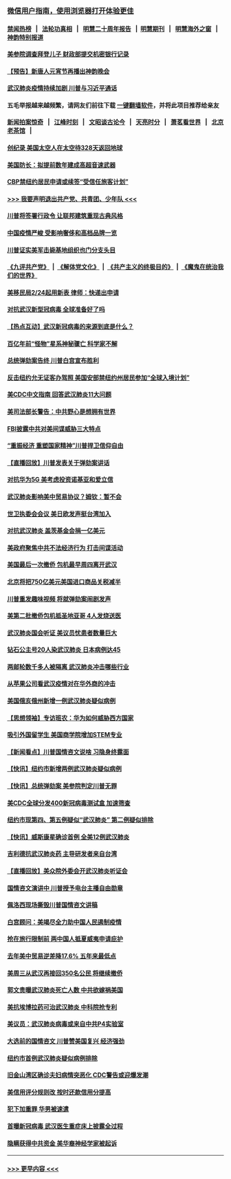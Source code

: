 ### [微信用户指南，使用浏览器打开体验更佳](https://github.com/gfw-breaker/banned-news1/blob/master/indexes/wechat-guide.md?t=0)
#### [禁闻热榜](热点新闻.md?t=0)  &nbsp;&nbsp;|&nbsp;&nbsp; [法轮功真相](https://github.com/gfw-breaker/truth/blob/master/README.md?t=0) &nbsp;&nbsp;|&nbsp;&nbsp; [明慧二十周年报告](https://github.com/gfw-breaker/mh-reports/blob/master/README.md?t=0) &nbsp;&nbsp;|&nbsp;&nbsp;[明慧期刊](https://github.com/gfw-breaker/mh-qikan) &nbsp;&nbsp;|&nbsp;&nbsp; [明慧海外之窗](https://github.com/gfw-breaker/mh-news/blob/master/README.md?t=0) &nbsp;&nbsp;|&nbsp;&nbsp; [神韵特别报道](https://github.com/gfw-breaker/mh-news/blob/master/shenyun.md?t=0)
#### [美参院调查拜登儿子 财政部提交机密银行记录](../pages/nsc412/n11851808.md?t=02072344) 
#### [【预告】新唐人元宵节再播出神韵晚会](../pages/nsc412/n11843192.md?t=02072344) 
#### [武汉肺炎疫情持续加剧 川普与习近平通话](../pages/nsc412/n11851613.md?t=02072344) 
#### 五毛举报越来越频繁，请网友们前往下载 [一键翻墙软件](https://github.com/gfw-breaker/ssr-accounts)，并将此项目推荐给亲友
#### [新闻拍案惊奇](https://github.com/gfw-breaker/banned-news1/blob/master/pages/link4.md) &nbsp;&nbsp;|&nbsp;&nbsp; [江峰时刻](https://github.com/gfw-breaker/banned-news1/blob/master/pages/link4.md) &nbsp;&nbsp;|&nbsp;&nbsp; [文昭谈古论今](https://github.com/gfw-breaker/banned-news1/blob/master/pages/link4.md) &nbsp;&nbsp;|&nbsp;&nbsp; [天亮时分](https://github.com/gfw-breaker/banned-news1/blob/master/pages/link4.md) &nbsp;&nbsp;|&nbsp;&nbsp; [萧茗看世界](https://github.com/gfw-breaker/banned-news1/blob/master/pages/link4.md) &nbsp;&nbsp;|&nbsp;&nbsp; [北京老茶馆](https://github.com/gfw-breaker/banned-news1/blob/master/pages/link4.md) &nbsp;&nbsp;|&nbsp;&nbsp; 
#### [创纪录 美国太空人在太空待328天返回地球](../pages/nsc412/n11851266.md?t=02072344) 
#### [美国防长：拟提前数年建成高超音速武器](../pages/nsc412/n11850959.md?t=02072344) 
#### [CBP禁纽约居民申请或续签“受信任旅客计划”](../pages/nsc412/n11850857.md?t=02072344) 
#### [>>> 我要声明退出共产党、共青团、少年队 <<<](https://github.com/begood0513/goodnews/blob/master/quit/letter.md) 
#### [川普将签署行政令 让联邦建筑重现古典风格](../pages/nsc412/n11850654.md?t=02072344) 
#### [中国疫情严峻 受影响奢侈和高档品牌一览](../pages/nsc412/n11850319.md?t=02072344) 
#### [川普证实美军击毙基地组织也门分支头目](../pages/nsc412/n11850383.md?t=02072344) 
#### [《九评共产党》](https://github.com/begood0513/9ping.md/blob/master/README.md) &nbsp;|&nbsp; [《解体党文化》](../../../../jtdwh.md/blob/master/README.md)  &nbsp;|&nbsp; [《共产主义的终极目的》](../../../../gczydzjmd.md/blob/master/README.md) &nbsp;|&nbsp; [《魔鬼在统治我们的世界》](../../../../mgztzwmdsj.md/blob/master/README.md) 
#### [美移民局2/24起用新表 律师：快递出申请](../pages/nsc412/n11848220.md?t=02072344) 
#### [对抗武汉新型冠病毒 全球准备好了吗](../pages/nsc412/n11850142.md?t=02072344) 
#### [【热点互动】武汉新冠病毒的来源到底是什么？](../pages/nsc412/n11849749.md?t=02072344) 
#### [百亿年前“怪物”星系神秘骤亡 科学家不解](../pages/nsc412/n11849863.md?t=02072344) 
#### [总统弹劾案告终 川普白宫宣布胜利](../pages/nsc412/n11849985.md?t=02072344) 
#### [反击纽约允无证客办驾照  美国安部禁纽约州居民参加“全球入境计划”](../pages/nsc412/n11849828.md?t=02072344) 
#### [美CDC中文指南 回答武汉肺炎11大问题](../pages/nsc412/n11849703.md?t=02072344) 
#### [美司法部长警告：中共野心是想拥有世界](../pages/nsc412/n11849769.md?t=02072344) 
#### [FBI披露中共对美间谍威胁三大特点](../pages/nsc412/n11849700.md?t=02072344) 
#### [“重振经济 重塑国家精神”川普捍卫信仰自由](../pages/nsc412/n11849641.md?t=02072344) 
#### [【直播回放】川普发表关于弹劾案讲话](../pages/nsc412/n11849472.md?t=02072344) 
#### [对抗华为5G 美考虑投资诺基亚和爱立信](../pages/nsc412/n11849510.md?t=02072344) 
#### [武汉肺炎影响美中贸易协议？姆钦：暂不会](../pages/nsc412/n11849497.md?t=02072344) 
#### [世卫执委会会议 美日欧发声挺台湾加入](../pages/nsc412/n11849433.md?t=02072344) 
#### [对抗武汉肺炎 盖茨基金会捐一亿美元](../pages/nsc412/n11848953.md?t=02072344) 
#### [美政府聚焦中共不法经济行为 打击间谍活动](../pages/nsc412/n11849322.md?t=02072344) 
#### [美国最后一次撤侨 包机最早周四离开武汉](../pages/nsc412/n11849395.md?t=02072344) 
#### [北京将把750亿美元美国进口商品关税减半](../pages/nsc412/n11848896.md?t=02072344) 
#### [川普重发趣味视频 将就弹劾案闹剧发声](../pages/nsc412/n11848715.md?t=02072344) 
#### [美第二批撤侨包机抵圣地亚哥 4人发烧送医](../pages/nsc412/n11847923.md?t=02072344) 
#### [武汉肺炎国会听证 美议员忧患者数量巨大](../pages/nsc412/n11844851.md?t=02072344) 
#### [钻石公主号20人染武汉肺炎 日本病例达45](../pages/nsc412/n11847823.md?t=02072344) 
#### [两邮轮数千多人被隔离 武汉肺炎冲击哪些行业](../pages/nsc412/n11847456.md?t=02072344) 
#### [从苹果公司看武汉疫情对在华外商的冲击](../pages/nsc412/n11847586.md?t=02072344) 
#### [美国俄亥俄州新增一例武汉肺炎疑似病例](../pages/nsc412/n11847714.md?t=02072344) 
#### [【思想领袖】专访班农：华为如何威胁西方国家](../pages/nsc412/n11847306.md?t=02072344) 
#### [吸引外国留学生 美国商学院增加STEM专业](../pages/nsc412/n11847417.md?t=02072344) 
#### [【新闻看点】川普国情咨文说啥 习隐身终露面](../pages/nsc412/n11847016.md?t=02072344) 
#### [【快讯】纽约市新增两例武汉肺炎疑似病例](../pages/nsc412/n11847250.md?t=02072344) 
#### [【快讯】总统弹劾案 美参院判定川普无罪](../pages/nsc412/n11847316.md?t=02072344) 
#### [美CDC全球分发400新冠病毒测试盒 加速筛查](../pages/nsc412/n11847260.md?t=02072344) 
#### [纽约市现第四、第五例疑似“武汉肺炎”   第二例疑似排除](../pages/nsc412/n11847332.md?t=02072344) 
#### [【快讯】威斯康星确诊首例 全美12例武汉肺炎](../pages/nsc412/n11847162.md?t=02072344) 
#### [吉利德抗武汉肺炎药 主导研发者来自台湾](../pages/nsc412/n11847064.md?t=02072344) 
#### [【直播回放】美众院外委会开武汉肺炎听证会](../pages/nsc412/n11846727.md?t=02072344) 
#### [国情咨文演讲中 川普授予电台主播自由勋章](../pages/nsc412/n11846815.md?t=02072344) 
#### [佩洛西现场撕毁川普国情咨文讲稿](../pages/nsc412/n11846724.md?t=02072344) 
#### [白宫顾问：美竭尽全力助中国人民遏制疫情](../pages/nsc412/n11846756.md?t=02072344) 
#### [抢在旅行限制前 两中国人抵夏威夷申请庇护](../pages/nsc412/n11846866.md?t=02072344) 
#### [去年美中贸易逆差降17.6% 五年来最低点](../pages/nsc412/n11846755.md?t=02072344) 
#### [美周三从武汉再接回350名公民 将继续撤侨](../pages/nsc412/n11846705.md?t=02072344) 
#### [郭文贵曝武汉肺炎死亡人数 中共欲嫁祸美国](../pages/nsc412/n11846240.md?t=02072344) 
#### [美抗埃博拉药可治武汉肺炎 中科院抢专利](../pages/nsc412/n11846409.md?t=02072344) 
#### [美议员：武汉肺炎病毒或来自中共P4实验室](../pages/nsc412/n11846043.md?t=02072344) 
#### [大选前的国情咨文 川普赞美国复兴 经济强劲](../pages/nsc412/n11845526.md?t=02072344) 
#### [纽约市首例武汉肺炎疑似病例排除](../pages/nsc412/n11844989.md?t=02072344) 
#### [旧金山湾区确诊夫妇病情突恶化 CDC警告或迎爆发潮](../pages/nsc412/n11845730.md?t=02072344) 
#### [美信用评分规则改  按时还款信用分提高](../pages/nsc412/n11845488.md?t=02072344) 
#### [犯下加重罪 华男被速遣](../pages/nsc412/n11845476.md?t=02072344) 
#### [首曝新冠病毒 武汉医生重症床上披露全过程](../pages/nsc412/n11845150.md?t=02072344) 
#### [隐瞒获得中共资金 美华裔神经学家被起诉](../pages/nsc412/n11844879.md?t=02072344) 

----
#### [ >>> 更早内容 <<< ](../indexes/nsc412-earlier.md)
